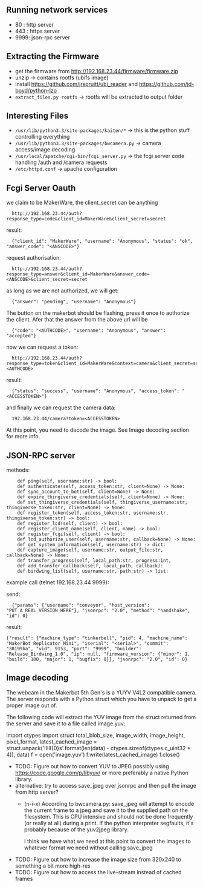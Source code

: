Running network services
------------------------

 - 80  : http server
 - 443 : https server
 - 9999: json-rpc server

Extracting the Firmware
-----------------------

 - get the firmware from http://192.168.23.44/firmware/firmware.zip
 - unzip -> contains rootfs (ubifs image)
 - install https://github.com/jrspruitt/ubi_reader and https://github.com/jd-boyd/python-lzo
 - `extract_files.py rootfs` -> rootfs will be extracted to output folder
 
Interesting Files
-----------------
 - `/usr/lib/python3.3/site-packages/kaiten/*` -> this is the python stuff controlling everything
 - `/usr/lib/python3.3/site-packages/bwcamera.py` -> camera access/image decoding
 - `/usr/local/apatche/cgi-bin/fcgi_server.py` -> the fcgi server code handling /auth and /camera requests
 - `/etc/httpd.conf` -> apache configuration


Fcgi Server Oauth
-----------------

we claim to be MakerWare, the client_secret can be anything

```
  http://192.168.23.44/auth?response_type=code&client_id=MakerWare&client_secret=secret
```
  
result:

```
  {"client_id": "MakerWare", "username": "Anonymous", "status": "ok", "answer_code": "<ANSCODE>"}
```

request authorisation:

```
  http://192.168.23.44/auth?response_type=answer&client_id=MakerWare&answer_code=<ANSCODE>&client_secret=secret
```


as long as we are not authorized, we will get:

```
  {"answer": "pending", "username": "Anonymous"}
```

The button on the makerbot should be flashing, press it once to authorize the client. Afer that the answer from the above url will be

```
  {"code": "<AUTHCODE>", "username": "Anonymous", "answer": "accepted"}
```

now we can request a token:

```
  http://192.168.23.44/auth?response_type=token&client_id=MakerWare&context=camera&client_secret=secret&auth_code=<AUTHCODE>
```

result:

```
  {"status": "success", "username": "Anonymous", "access_token": "<ACCESSTOKEN>"}
```

and finally we can request the camera data:

```
  192.168.23.44/camera?token=<ACCESSTOKEN>
```

At this point, you need to decode the image. See Image decoding section for more info.


JSON-RPC server
---------------

methods:

```
    def ping(self, username:str) -> bool:
    def authenticate(self, access_token:str, client=None) -> None:
    def sync_account_to_bot(self, client=None) -> None:
    def expire_thingiverse_credentials(self, client=None) -> None:
    def set_thingiverse_credentials(self, thingiverse_username:str, thingiverse_token:str, client=None) -> None:
    def register_token(self, access_token:str, username:str, thingiverse_token:str) -> bool:
    def register_lcd(self, client) -> bool:
    def register_client_name(self, client, name) -> bool:
    def register_fcgi(self, client) -> bool:
    def lcd_authorize_user(self, username:str, callback=None) -> None:
    def get_system_information(self, username:str) -> dict:
    def capture_image(self, username:str, output_file:str, callback=None) -> None:
    def transfer_progress(self, local_path:str, progress:int,
    def add_transfer_callback(self, local_path, callback):
    def birdwing_list(self, username:str, path:str) -> list:
```


example call (telnet 192.168.23.44 9999):

send: 

```
  {"params": {"username": "conveyor", "host_version": "PUT_A_REAL_VERSION_HERE"}, "jsonrpc": "2.0", "method": "handshake", "id": 0}
```

result:
```
{"result": {"machine_type": "tinkerbell", "pid": 4, "machine_name": "MakerBot Replicator Mini", "iserial": "<serial>", "commit": "30199ba", "vid": 9153, "port": "9999", "builder": "Release_Birdwing_1.0", "ip": null, "firmware_version": {"minor": 1, "build": 100, "major": 1, "bugfix": 0}}, "jsonrpc": "2.0", "id": 0}
```

Image decoding
--------------

The webcam in the Makerbot 5th Gen's is a YUYV V4L2 compatible camera. The server responds with a Python struct which you have to unpack to get a proper image out of.

The following code will extract the YUV image from the struct returned from the server and save it to a file called image.yuv:

import ctypes
import struct
total_blob_size, image_width, image_height, pixel_format, latest_cached_image = struct.unpack('!IIII{0}s'.format(len(data) - ctypes.sizeof(ctypes.c_uint32 * 4)), data)
f = open('image.yuv')
f.write(latest_cached_image)
f.close()

- TODO: Figure out how to convert YUV to JPEG possibly using https://code.google.com/p/libyuv/ or more preferably a native Python library.
 - alternative: try to access save_jpeg over jsonrpc and then pull the image from http server?
   - (n-i-x) According to bwcamera.py:
       save_jpeg will attempt to encode the current frame to a jpeg and save
       it to the supplied path on the filesystem.  This is CPU intensive and
       should not be done frequently (or really at all) during a print.
       If the python interpreter segfaults, it's probably because of
       the yuv2jpeg library.

     I think we have what we need at this point to convert the images to whatever format we need without calling save_jpeg
- TODO: Figure out how to increase the image size from 320x240 to something a bit more high-res
- TODO: Figure out how to access the live-stream instead of cached frames


